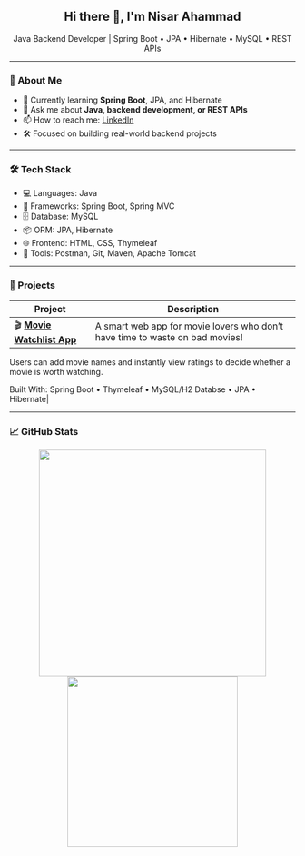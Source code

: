 <h2 align="center">Hi there 👋, I'm Nisar Ahammad</h2>

<p align="center">
Java Backend Developer | Spring Boot • JPA • Hibernate • MySQL • REST APIs  
</p>

---

### 🚀 About Me

- 🌱 Currently learning **Spring Boot**, JPA, and Hibernate  
- 💬 Ask me about **Java, backend development, or REST APIs**  
- 📫 How to reach me: [LinkedIn](https://linkedin.com/in/your-link) <!-- Replace with your actual link -->
- 🛠️ Focused on building real-world backend projects

---

### 🛠️ Tech Stack

- 💻 Languages: Java  
- 🚀 Frameworks: Spring Boot, Spring MVC  
- 🗄️ Database: MySQL  
- 📦 ORM: JPA, Hibernate  
- 🌐 Frontend: HTML, CSS, Thymeleaf  
- 🧪 Tools: Postman, Git, Maven, Apache Tomcat  

---

### 📌 Projects

| Project | Description |
|--------|-------------|
| 🎬 **[Movie Watchlist App](https://github.com/nisar-ahammad/watchlist-app.git)** | A smart web app for movie lovers who don’t have time to waste on bad movies!
Users can add movie names and instantly view ratings to decide whether a movie is worth watching.

Built With:
Spring Boot • Thymeleaf • MySQL/H2 Databse • JPA • Hibernate|

---

### 📈 GitHub Stats

<p align="center">
  <img src="https://github-readme-stats.vercel.app/api?username=nisar-ahammad&show_icons=true&theme=radical" width="400"/>
  <img src="https://github-readme-stats.vercel.app/api/top-langs/?username=nisar-ahammad&layout=compact&theme=radical" width="300"/>
</p>

